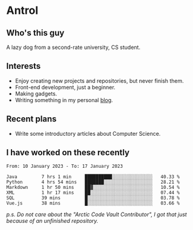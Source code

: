 # Antrol

## Who's this guy

A lazy dog from a second-rate university, CS student.

## Interests

* Enjoy creating new projects and repositories, but never finish them.
* Front-end development, just a beginner.
* Making gadgets.
* Writing something in my personal [blog](https://blog.antrol.xyz/).

## Recent plans

* Write some introductory articles about Computer Science.

<!--
* Try to develop a website for [Anime4KCPP](https://github.com/TianZerL/Anime4KCPP).
* Develop a Markdown renderer which user can customize its css, of course it is GUI-based.~~(If I could finish  it before getting bored)~~
* Work with my [teammates](https://github.com/SWJTU-Lazy-Dogs).
* Find something interests me, as a hobby after finishing my ~~boring~~ homework.
-->

## I have worked on these recently

<!--START_SECTION:waka-->

```text
From: 10 January 2023 - To: 17 January 2023

Java         7 hrs 1 min     ██████████░░░░░░░░░░░░░░░   40.33 %
Python       4 hrs 54 mins   ███████░░░░░░░░░░░░░░░░░░   28.21 %
Markdown     1 hr 50 mins    ██▓░░░░░░░░░░░░░░░░░░░░░░   10.54 %
XML          1 hr 17 mins    ██░░░░░░░░░░░░░░░░░░░░░░░   07.44 %
SQL          39 mins         █░░░░░░░░░░░░░░░░░░░░░░░░   03.78 %
Vue.js       38 mins         █░░░░░░░░░░░░░░░░░░░░░░░░   03.66 %
```

<!--END_SECTION:waka-->

*p.s.  Do not care about the "Arctic Code Vault Contributor", I got that just because of an unfinished repository.*

<!--
**qzmlgfj/qzmlgfj** is a ✨ _special_ ✨ repository because its `README.md` (this file) appears on your GitHub profile.

Here are some ideas to get you started:

- 🔭 I’m currently working on ...
- 🌱 I’m currently learning ...
- 👯 I’m looking to collaborate on ...
- 🤔 I’m looking for help with ...
- 💬 Ask me about ...
- 📫 How to reach me: ...
- 😄 Pronouns: ...
- ⚡ Fun fact: ...
-->
